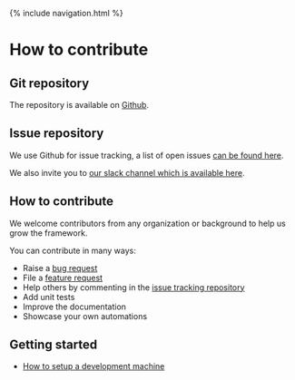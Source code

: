 {% include navigation.html %}

# How to contribute

## Git repository

The repository is available on [Github](https://github.com/metadew/iesi).

## Issue repository

We use Github for issue tracking, a list of open issues [can be found here](https://github.com/metadew/iesi/issues).

We also invite you to [our slack channel which is available here](https://join.slack.com/t/metadew/shared_invite/enQtNjA0MjQ3NjE4NjMxLWYyNjFlNjgxYzhjYzIxMDVkMWNjYjVkY2ViZjZkOTIyZDUzMjE3YWRkNmIwNTFlYTEwNjVkZWViNzljOWViYTQ).

## How to contribute

We welcome contributors from any organization or background to help us grow the framework.

You can contribute in many ways:
* Raise a [bug request](https://github.com/metadew/iesi/issues/new?assignees=&labels=bug&template=&title=)
* File a [feature request](https://github.com/metadew/iesi/issues/new?assignees=&labels=enhancement&template=&title=)
* Help others by commenting in the [issue tracking repository](https://github.com/metadew/iesi/issues)
* Add unit tests
* Improve the documentation
* Showcase your own automations

## Getting started

* [How to setup a development machine](/{{site.repository}}/pages/contribute/development.html)